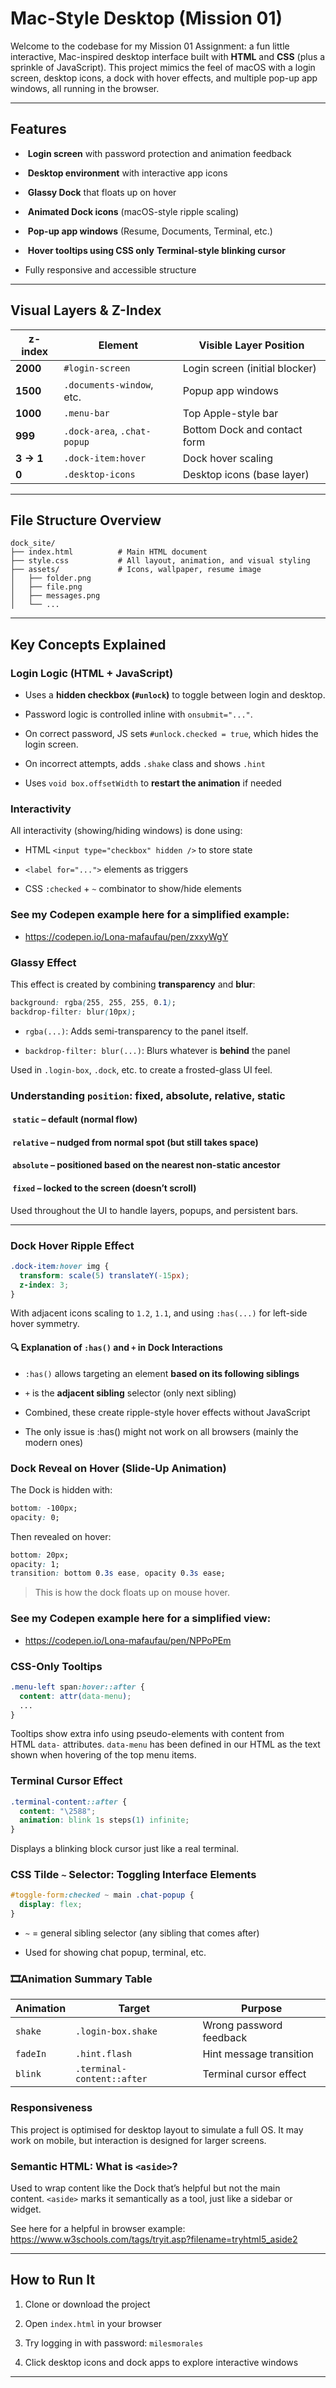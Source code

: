 # Mac-Style Desktop (Mission 01)

Welcome to the codebase for my Mission 01 Assignment: a fun little interactive, Mac-inspired desktop interface built with **HTML** and **CSS** (plus a sprinkle of JavaScript). This project mimics the feel of macOS with a login screen, desktop icons, a dock with hover effects, and multiple pop-up app windows, all running in the browser.

---

##  Features

-  **Login screen** with password protection and animation feedback
    
-  **Desktop environment** with interactive app icons
    
-  **Glassy Dock** that floats up on hover
    
-  **Animated Dock icons** (macOS-style ripple scaling)
    
-  **Pop-up app windows** (Resume, Documents, Terminal, etc.)
    
-  **Hover tooltips using CSS only** **Terminal-style blinking cursor**
    
- Fully responsive and accessible structure
    

---

##  Visual Layers & Z-Index

|**z-index**|**Element**|**Visible Layer Position**|
|---|---|---|
|**2000**|`#login-screen`|Login screen (initial blocker)|
|**1500**|`.documents-window`, etc.|Popup app windows|
|**1000**|`.menu-bar`|Top Apple-style bar|
|**999**|`.dock-area`, `.chat-popup`|Bottom Dock and contact form|
|**3 → 1**|`.dock-item:hover`|Dock hover scaling|
|**0**|`.desktop-icons`|Desktop icons (base layer)|

---

## File Structure Overview

```
dock_site/
├── index.html          # Main HTML document
├── style.css           # All layout, animation, and visual styling
├── assets/             # Icons, wallpaper, resume image
│   ├── folder.png
│   ├── file.png
│   ├── messages.png
│   └── ...
```

---

##  Key Concepts Explained

###  Login Logic (HTML + JavaScript)

- Uses a **hidden checkbox (`#unlock`)** to toggle between login and desktop.
    
- Password logic is controlled inline with `onsubmit="..."`.
    
- On correct password, JS sets `#unlock.checked = true`, which hides the login screen.
    
- On incorrect attempts, adds `.shake` class and shows `.hint`
    
- Uses `void box.offsetWidth` to **restart the animation** if needed
    

### Interactivity

All interactivity (showing/hiding windows) is done using:

- HTML `<input type="checkbox" hidden />` to store state
    
- `<label for="...">` elements as triggers
    
- CSS `:checked` + `~` combinator to show/hide elements

### See my Codepen example here for a simplified example:
- https://codepen.io/Lona-mafaufau/pen/zxxyWgY



###  Glassy Effect

This effect is created by combining **transparency** and **blur**:

```css
background: rgba(255, 255, 255, 0.1);
backdrop-filter: blur(10px);
```

- `rgba(...)`: Adds semi-transparency to the panel itself.
    
- `backdrop-filter: blur(...)`: Blurs whatever is **behind** the panel
    

Used in `.login-box`, `.dock`, etc. to create a frosted-glass UI feel.

###  Understanding `position`: fixed, absolute, relative, static

####  `static` – default (normal flow)

####  `relative` – nudged from normal spot (but still takes space)

####  `absolute` – positioned based on the nearest non-static ancestor

####  `fixed` – locked to the screen (doesn’t scroll)

Used throughout the UI to handle layers, popups, and persistent bars.

---

###  Dock Hover Ripple Effect

```css
.dock-item:hover img {
  transform: scale(5) translateY(-15px);
  z-index: 3;
}
```

With adjacent icons scaling to `1.2`, `1.1`, and using `:has(...)` for left-side hover symmetry.

#### 🔍 Explanation of `:has()` and `+` in Dock Interactions

- `:has()` allows targeting an element **based on its following siblings**
    
- `+` is the **adjacent sibling** selector (only next sibling)
    
- Combined, these create ripple-style hover effects without JavaScript

- The only issue is :has() might not work on all browsers (mainly the modern ones)
    

###  Dock Reveal on Hover (Slide-Up Animation)

The Dock is hidden with:

```css
bottom: -100px;
opacity: 0;
```

Then revealed on hover:

```css
bottom: 20px;
opacity: 1;
transition: bottom 0.3s ease, opacity 0.3s ease;
```

>  This is how the dock floats up on mouse hover.

### See my Codepen example here for a simplified view:
- https://codepen.io/Lona-mafaufau/pen/NPPoPEm
###  CSS-Only Tooltips

```css
.menu-left span:hover::after {
  content: attr(data-menu);
  ...
}
```

Tooltips show extra info using pseudo-elements with content from HTML `data-` attributes.
`data-menu` has been defined in our HTML as the text shown when hovering of the top menu items.

###  Terminal Cursor Effect

```css
.terminal-content::after {
  content: "\2588";
  animation: blink 1s steps(1) infinite;
}
```

Displays a blinking block cursor just like a real terminal.

###  CSS Tilde `~` Selector: Toggling Interface Elements

```css
#toggle-form:checked ~ main .chat-popup {
  display: flex;
}
```

- `~` = general sibling selector (any sibling that comes after)
    
- Used for showing chat popup, terminal, etc.
    

### 🎞️Animation Summary Table

|Animation|Target|Purpose|
|---|---|---|
|`shake`|`.login-box.shake`|Wrong password feedback|
|`fadeIn`|`.hint.flash`|Hint message transition|
|`blink`|`.terminal-content::after`|Terminal cursor effect|

###  Responsiveness

This project is optimised for desktop layout to simulate a full OS. It may work on mobile, but interaction is designed for larger screens.

###  Semantic HTML: What is `<aside>`?

Used to wrap content like the Dock that’s helpful but not the main content. `<aside>` marks it semantically as a tool, just like a sidebar or widget.

See here for a helpful in browser example:
https://www.w3schools.com/tags/tryit.asp?filename=tryhtml5_aside2

---

##  How to Run It

1. Clone or download the project
    
2. Open `index.html` in your browser
    
3. Try logging in with password: `milesmorales`
    
4. Click desktop icons and dock apps to explore interactive windows
    

---
